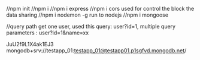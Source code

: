 //npm init
//npm i
//npm i express
//npm i cors        used for control the block the data sharing
//npm i nodemon -g    run to nodejs 
//npm i mongoose


//query path get one user, used this query: user?id=1, multiple query parameters : user?id=1&name=xx

JuU2f9L1X4ak1EJ3
mongodb+srv://testapp_01:testapp_01@testapp01.p1sgfvd.mongodb.net/
